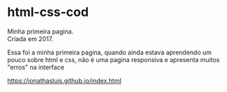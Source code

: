 # html-css-cod

Minha primeira pagina.  
Criada em 2017.

Essa foi a minha primeira pagina, quando ainda estava aprendendo um pouco sobre html e css, não é uma pagina responsiva e apresenta muitos "erros" na interface

https://jonathasluis.github.io/index.html
